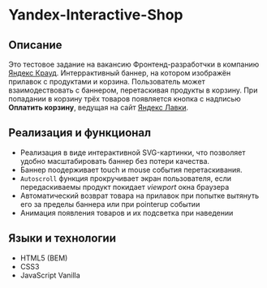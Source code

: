# Yandex-Interactive-Shop

## Описание
Это тестовое задание на вакансию Фронтенд-разработчки в компанию [Яндекс Крауд](https://crowd.yandex.ru/).
Интеррактивный баннер, на котором изображён прилавок с продуктами и корзина. Пользователь может взаимодествовать с баннером, перетаскивая продукты в корзину. При попадании в корзину трёх товаров появляется кнопка с надписью __Оплатить корзину__, ведущая на сайт [Яндекс Лавки](https://lavka.yandex.ru/).

## Реализация и функционал
- Реализация в виде интерактивной SVG-картинки, что позволяет удобно масштабировать баннер без потери качества. 
- Баннер поодерживает touch и mouse события перетаскивания. 
- `Autoscroll` функция прокручивает экран пользователя, если передаскиваемы продукт покидает _viewport_ окна браузера
- Автоматический возврат товара на прилавок при попытке вытянуть его за пределы баннера или при pointerup событии
- Анимация появления товаров и их подсветка при наведении

## Языки и технологии
- HTML5 (BEM)
- CSS3
- JavaScript Vanilla
